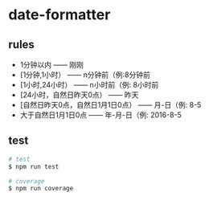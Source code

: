# date-formatter

## rules
* 1分钟以内 —— 刚刚
* [1分钟,1小时） —— n分钟前（例:8分钟前
* [1小时,24小时） —— n小时前（例: 8小时前
* [24小时，自然日昨天0点） —— 昨天
* [自然日昨天0点，自然日1月1日0点） —— 月-日（例: 8-5
* 大于自然日1月1日0点 —— 年-月-日（例: 2016-8-5

## test
``` sh
# test
$ npm run test

# coverage
$ npm run coverage
```